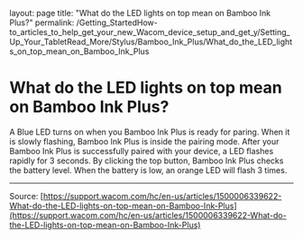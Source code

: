 layout: page
title: "What do the LED lights on top mean on Bamboo Ink Plus?"
permalink: /Getting_StartedHow-to_articles_to_help_get_your_new_Wacom_device_setup_and_get_y/Setting_Up_Your_TabletRead_More/Stylus/Bamboo_Ink_Plus/What_do_the_LED_lights_on_top_mean_on_Bamboo_Ink_Plus

# What do the LED lights on top mean on Bamboo Ink Plus?

A Blue LED turns on when you Bamboo Ink Plus is ready for paring. When it is slowly flashing, Bamboo Ink Plus is inside the pairing mode. After your Bamboo Ink Plus is successfully paired with your device, a LED flashes rapidly for 3 seconds. By clicking the top button, Bamboo Ink Plus checks the battery level. When the battery is low, an orange LED will flash 3 times.

---
Source: [https://support.wacom.com/hc/en-us/articles/1500006339622-What-do-the-LED-lights-on-top-mean-on-Bamboo-Ink-Plus](https://support.wacom.com/hc/en-us/articles/1500006339622-What-do-the-LED-lights-on-top-mean-on-Bamboo-Ink-Plus)
